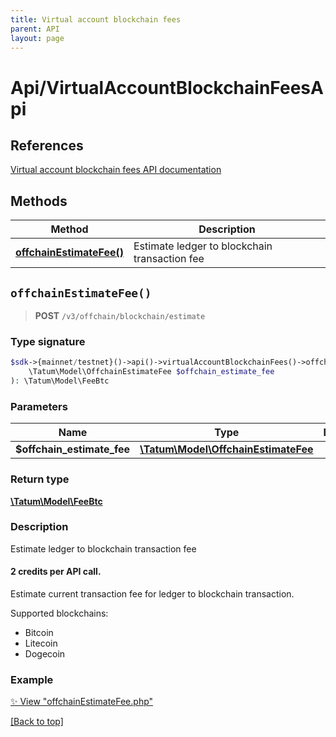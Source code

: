 ```yaml
---
title: Virtual account blockchain fees
parent: API
layout: page
---
```


# Api/VirtualAccountBlockchainFeesApi

## References

[Virtual account blockchain fees API documentation](https://apidoc.tatum.io/tag/Virtual-account-blockchain-fees/)

## Methods

Method | Description
------------- | -------------
[**offchainEstimateFee()**](#offchainestimatefee) | Estimate ledger to blockchain transaction fee


## `offchainEstimateFee()`

> **POST** `/v3/offchain/blockchain/estimate`

### Type signature

```php
$sdk->{mainnet/testnet}()->api()->virtualAccountBlockchainFees()->offchainEstimateFee(
    \Tatum\Model\OffchainEstimateFee $offchain_estimate_fee
): \Tatum\Model\FeeBtc
```

### Parameters

Name | Type | Description  | Notes
------------- | ------------- | ------------- | -------------
 **$offchain_estimate_fee** | [**\Tatum\Model\OffchainEstimateFee**](../../Model/OffchainEstimateFee) |  |

### Return type

[**\Tatum\Model\FeeBtc**](../../Model/FeeBtc)

### Description

Estimate ledger to blockchain transaction fee

<h4>2 credits per API call.</h4>

 Estimate current transaction fee for ledger to blockchain transaction.

 Supported blockchains: 

<ul> <li>Bitcoin</li> <li>Litecoin</li> <li>Dogecoin</li> </ul>

### Example

[✨ View "offchainEstimateFee.php"](https://github.com/tatumio/tatum-php/blob/master/examples/Api/VirtualAccountBlockchainFeesApi/offchainEstimateFee.php)

[[Back to top]](#top)

